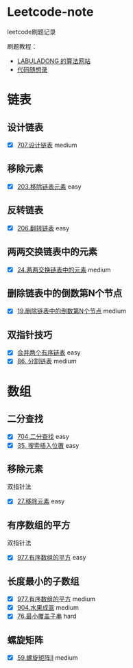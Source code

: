 # Leetcode-note
leetcode刷题记录

刷题教程：
- [LABULADONG 的算法网站](https://labuladong.github.io/algo/) 
- [代码随想录](https://programmercarl.com/%E6%95%B0%E7%BB%84%E7%90%86%E8%AE%BA%E5%9F%BA%E7%A1%80.html#%E6%95%B0%E7%BB%84%E7%90%86%E8%AE%BA%E5%9F%BA%E7%A1%80)

# 链表
## 设计链表
- [x] [707.设计链表](https://leetcode.cn/problems/design-linked-list/) medium
## 移除元素
- [x] [203.移除链表元素](https://leetcode.cn/problems/remove-linked-list-elements/) easy
## 反转链表
- [x] [206.翻转链表](https://leetcode.cn/problems/reverse-linked-list/) easy
## 两两交换链表中的元素
- [x] [24.两两交换链表中的元素](https://leetcode.cn/problems/swap-nodes-in-pairs/) medium
## 删除链表中的倒数第N个节点
- [x] [19.删除链表中的倒数第N个节点](https://leetcode.cn/problems/remove-nth-node-from-end-of-list/) medium

## 双指针技巧
- [x] [合并两个有序链表](https://leetcode.cn/problems/merge-two-sorted-lists/) easy
- [x] [86. 分割链表](https://leetcode.cn/problems/partition-list/) medium

# 数组
## 二分查找
- [x] [704.二分查找](https://leetcode.cn/problems/binary-search/) easy
- [x] [35. 搜索插入位置](https://leetcode.cn/problems/search-insert-position/) easy
## 移除元素
双指针法
- [x] [27.移除元素](https://leetcode.cn/problems/remove-element/) easy
## 有序数组的平方
双指针法
- [x] [977.有序数组的平方](https://leetcode.cn/problems/squares-of-a-sorted-array/) easy
## 长度最小的子数组
- [x] [977.有序数组的平方](https://leetcode.cn/problems/squares-of-a-sorted-array/) medium
- [x] [904.水果成篮](https://leetcode.cn/problems/squares-of-a-sorted-array/) medium
- [x] [76.最小覆盖子串](https://leetcode.cn/problems/squares-of-a-sorted-array/) hard
## 螺旋矩阵
- [x] [59.螺旋矩阵II](https://leetcode.cn/problems/spiral-matrix-ii/) medium